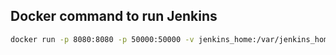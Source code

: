 ## Docker command to run Jenkins

```bash
docker run -p 8080:8080 -p 50000:50000 -v jenkins_home:/var/jenkins_home jenkins/jenkins:lts
```